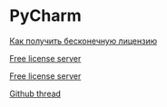# PyCharm

[Как получить бесконечную лицензию](https://vk.com/@maxstern-getting-rid-of-jetbrains-license-crap-forever)

[Free license server](https://ideaserver.pro)

[Free license server](https://jetbrains3.tools)

[Github thread](https://gist.github.com/andrei0807/a0e7e4f22d6f3d42c88d489a7d303771)